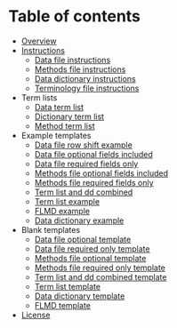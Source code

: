 # Table of contents

* [Overview](README.md)
* [Instructions](instructions.md)
  * [Data file instructions](Detailed_Instructions_Data_File.md)
  * [Methods file instructions](Detailed_Instructions_Methods_File.md)
  * [Data dictionary instructions](Detailed_Instructions_Data_Dictionary_File.md)
  * [Terminology file instructions](Detailed_Instructions_Terminology_File.md)
* Term lists
  * [Data term list](term_lists/term_list_dataFile.md)
  * [Dictionary term list](term_lists/term_list_ddFile.md)
  * [Method term list](term_lists/term_list_methodFile.md)
* Example templates
  * [Data file row shift example](https://github.com/ess-dive-community/essdive-water-soil-sed-chem/blob/main/examples/Data_col_row_shift_example.csv)
  * [Data file optional fields included](https://github.com/ess-dive-community/essdive-water-soil-sed-chem/blob/main/examples/Data_opt_example.csv)
  * [Data file required fields only](https://github.com/ess-dive-community/essdive-water-soil-sed-chem/blob/main/examples/Data_req_example.csv)
  * [Methods file optional fields included](https://github.com/ess-dive-community/essdive-water-soil-sed-chem/blob/main/examples/Methods_opt_example.csv)
  * [Methods file required fields only](https://github.com/ess-dive-community/essdive-water-soil-sed-chem/blob/main/examples/Methods_req_example.csv)
  * [Term list and dd combined](https://github.com/ess-dive-community/essdive-water-soil-sed-chem/blob/main/examples/Terms_dd_combo_example.csv)
  * [Term list example](https://github.com/ess-dive-community/essdive-water-soil-sed-chem/blob/main/examples/Terms_example.csv)
  * [FLMD example](https://github.com/ess-dive-community/essdive-water-soil-sed-chem/blob/main/examples/flmd_example.csv)
  * [Data dictionary example](https://github.com/ess-dive-community/essdive-water-soil-sed-chem/blob/main/examples/dd_example.csv)
* Blank templates
  * [Data file optional template](https://github.com/ess-dive-community/essdive-water-soil-sed-chem/blob/main/templates/Data_opt_template.csv)
  * [Data file required only template](https://github.com/ess-dive-community/essdive-water-soil-sed-chem/blob/main/templates/Data_req_template.csv)
  * [Methods file optional template](https://github.com/ess-dive-community/essdive-water-soil-sed-chem/blob/main/templates/Methods_opt_template.csv)
  * [Methods file required only template](https://github.com/ess-dive-community/essdive-water-soil-sed-chem/blob/main/templates/Methods_req_template.csv)
  * [Term list and dd combined template](https://github.com/ess-dive-community/essdive-water-soil-sed-chem/blob/main/templates/Terms_dd_combo_template.csv)
  * [Term list template](https://github.com/ess-dive-community/essdive-water-soil-sed-chem/blob/main/templates/Terms_template.csv)
  * [Data dictionary template](https://github.com/ess-dive-community/essdive-water-soil-sed-chem/blob/main/templates/dd_template.csv)
  * [FLMD template](https://github.com/ess-dive-community/essdive-water-soil-sed-chem/blob/main/templates/flmd_template.csv) 
* [License](LICENSE.md)
